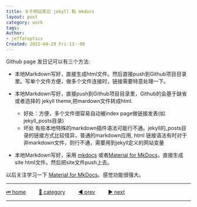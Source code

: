 ```yaml
---
title: 关于网站笔记 jekyll 和 mkdocs
layout: post
category: work
tags:
Author: 
- jeffatoptics
Created: 2022-04-29 Fri-13--00
---
```


Github page 发日记可以有三个方法:

- 本地Markdown写好，直接生成html文件。然后直接push到Github项目目录里。写单个文件方便，做多个文件连接时，链接需要特意处理一下。

- 本地Markdown写好，直接push到Github项目目录里，Github的会基于缺省或者选择的 jekyll theme,把mardown文件转成html. 
    - 好处：方便，多个文件很容易自动被index page做链接发表(如jekyll_posts目录)
    - 坏处 有些本地特殊的markdown插件语法可能行不通。jekyll的_posts目录的链接方式比较怪异，普通的markdown应用, html 链接语法有时对于非markdown文件，则行不通，需要用到jekyll定义的网站变量

- 本地Markdown写好，采用 [mkdocs](https://www.mkdocs.org/) 或者[Material for MkDocs](https://squidfunk.github.io/mkdocs-material/)，直接生成site html文件。然后把site文件push上去。

以后关注学习一下 [Material for MkDocs](https://squidfunk.github.io/mkdocs-material/)。感觉功能很强大。

---

[⏮ home](../index.md) &nbsp; &nbsp; &nbsp; &nbsp; [🔀 category](../category.md) &nbsp; &nbsp; &nbsp; &nbsp; [◀️ prev](2022-04-28-late-night.md) &nbsp; &nbsp; &nbsp; &nbsp; [▶️ next](2022-04-29-mpe-inline-code.md)

---
